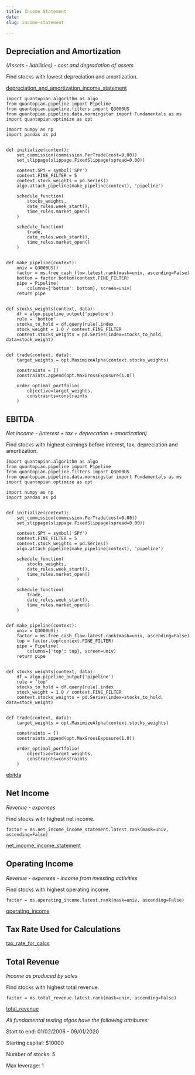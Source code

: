 ```yaml
---
title: Income Statement
date: 
slug: income-statement

---
```

## Depreciation and Amortization

_(Assets - liabilities) - cost and degradation of assets_

Find stocks with lowest depreciation and amortization.

[depreciation_and_amortization_income_statement](https://www.quantopian.com/docs/data-reference/morningstar_fundamentals#depreciation-and-amortization-income-statement)

    import quantopian.algorithm as algo
    from quantopian.pipeline import Pipeline
    from quantopian.pipeline.filters import Q3000US
    from quantopian.pipeline.data.morningstar import Fundamentals as ms
    import quantopian.optimize as opt
    
    import numpy as np
    import pandas as pd
    
    
    def initialize(context):
        set_commission(commission.PerTrade(cost=0.00))
        set_slippage(slippage.FixedSlippage(spread=0.00))
    
        context.SPY = symbol('SPY')
        context.FINE_FILTER = 5
        context.stock_weights = pd.Series()
        algo.attach_pipeline(make_pipeline(context), 'pipeline')
    
        schedule_function(
            stocks_weights,
            date_rules.week_start(),
            time_rules.market_open()
        )
    
        schedule_function(
            trade,
            date_rules.week_start(),
            time_rules.market_open()
        )
    
    
    def make_pipeline(context):
        univ = Q3000US()
        factor = ms.free_cash_flow.latest.rank(mask=univ, ascending=False)
        bottom = factor.bottom(context.FINE_FILTER)
        pipe = Pipeline(
            columns={'bottom': bottom}, screen=univ)
        return pipe
    
    
    def stocks_weights(context, data):
        df = algo.pipeline_output('pipeline')
        rule = 'bottom'
        stocks_to_hold = df.query(rule).index
        stock_weight = 1.0 / context.FINE_FILTER
        context.stocks_weights = pd.Series(index=stocks_to_hold, data=stock_weight)
    
    
    def trade(context, data):
        target_weights = opt.MaximizeAlpha(context.stocks_weights)
    
        constraints = []
        constraints.append(opt.MaxGrossExposure(1.0))
    
        order_optimal_portfolio(
            objective=target_weights,
            constraints=constraints
        )

## EBITDA

_Net income - (interest + tax + deprecation + amortization)_

Find stocks with highest earnings before interest, tax, depreciation and amortization.

    import quantopian.algorithm as algo
    from quantopian.pipeline import Pipeline
    from quantopian.pipeline.filters import Q3000US
    from quantopian.pipeline.data.morningstar import Fundamentals as ms
    import quantopian.optimize as opt
    
    import numpy as np
    import pandas as pd
    
    
    def initialize(context):
        set_commission(commission.PerTrade(cost=0.00))
        set_slippage(slippage.FixedSlippage(spread=0.00))
    
        context.SPY = symbol('SPY')
        context.FINE_FILTER = 5
        context.stock_weights = pd.Series()
        algo.attach_pipeline(make_pipeline(context), 'pipeline')
    
        schedule_function(
            stocks_weights,
            date_rules.week_start(),
            time_rules.market_open()
        )
    
        schedule_function(
            trade,
            date_rules.week_start(),
            time_rules.market_open()
        )
    
    
    def make_pipeline(context):
        univ = Q3000US()
        factor = ms.free_cash_flow.latest.rank(mask=univ, ascending=False)
        top = factor.top(context.FINE_FILTER)
        pipe = Pipeline(
            columns={'top': top}, screen=univ)
        return pipe
    
    
    def stocks_weights(context, data):
        df = algo.pipeline_output('pipeline')
        rule = 'top'
        stocks_to_hold = df.query(rule).index
        stock_weight = 1.0 / context.FINE_FILTER
        context.stocks_weights = pd.Series(index=stocks_to_hold, data=stock_weight)
    
    
    def trade(context, data):
        target_weights = opt.MaximizeAlpha(context.stocks_weights)
    
        constraints = []
        constraints.append(opt.MaxGrossExposure(1.0))
    
        order_optimal_portfolio(
            objective=target_weights,
            constraints=constraints
        )

[ebitda](https://www.quantopian.com/docs/data-reference/morningstar_fundamentals#ebitda)

## Net Income

_Revenue - expenses_

Find stocks with highest net income.

    factor = ms.net_income_income_statement.latest.rank(mask=univ, ascending=False)

[net_income_income_statement](https://www.quantopian.com/docs/data-reference/morningstar_fundamentals#net-income-income-statement)

## Operating Income

_Revenue - expenses - income from investing activities_

Find stocks with highest operating income.

    factor = ms.operating_income.latest.rank(mask=univ, ascending=False)

[operating_income](https://www.quantopian.com/docs/data-reference/morningstar_fundamentals#operating-income)

## Tax Rate Used for Calculations

[tax_rate_for_calcs](https://www.quantopian.com/docs/data-reference/morningstar_fundamentals#tax-rate-for-calcs)

## Total Revenue

_Income as produced by sales_

Find stocks with highest total revenue.

    factor = ms.total_revenue.latest.rank(mask=univ, ascending=False)

[total_revenue](https://www.quantopian.com/docs/data-reference/morningstar_fundamentals#total-revenue)

_All fundamental testing algos have the following attributes:_

Start to end: 01/02/2006 - 09/01/2020

Starting capital: $10000

Number of stocks: 5

Max leverage: 1